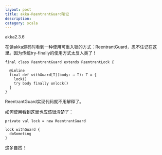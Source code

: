 ```yaml
---
layout: post
title: akka-ReentrantGuard笔记
description: 
category: scala
---
```


akka2.3.6

在读akka源码时看到一种使用可重入锁的方式：ReentrantGuard，忍不住记在这里。因为传统try-finally的使用方式太反人类了！

	final class ReentrantGuard extends ReentrantLock {

      @inline
      final def withGuard[T](body: ⇒ T): T = {
        lock()
        try body finally unlock()
      }
    }
    
ReentrantGuard实现代码就不用解释了。

如何使用看到这里也应该很清楚了：

	private val lock = new ReentrantGuard
	
	lock withGuard {
	  doSometing	
	}	
	
这多自然！	